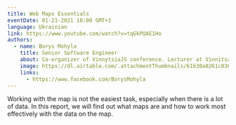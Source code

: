 ```yaml
---
title: Web Maps Essentials
eventDate: 01-21-2021 18:00 GMT+3
language: Ukrainian
link: https://www.youtube.com/watch?v=tqGkPQAE1Ho
authors:
  - name: Borys Mohyla
    title: Senior Software Engineer
    about: Co-organizer of VinnytsiaJS conference. Lecturer at Vinnitsa IT Academy. I have experience in developing fast, scalable, highly loaded solutions. I’m working on developing VR interfaces and interested in machine learning and AI. I like to think a lot and write a little.
    image: https://dl.airtable.com/.attachmentThumbnails/61b30a0261c036a73230fe40f592f86f/139f09c2
    links:
      - https://www.facebook.com/BorysMohyla
---
```


Working with the map is not the easiest task, especially when there is a lot of data. In this report, we will find out what maps are and how to work most effectively with the data on the map.
